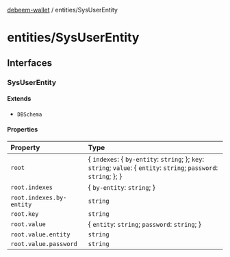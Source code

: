 [debeem-wallet](../README.md) / entities/SysUserEntity

# entities/SysUserEntity

## Interfaces

### SysUserEntity

#### Extends

- `DBSchema`

#### Properties

| Property | Type |
| :------ | :------ |
| `root` | \{ `indexes`: \{ `by-entity`: `string`; \}; `key`: `string`; `value`: \{ `entity`: `string`; `password`: `string`; \}; \} |
| `root.indexes` | \{ `by-entity`: `string`; \} |
| `root.indexes.by-entity` | `string` |
| `root.key` | `string` |
| `root.value` | \{ `entity`: `string`; `password`: `string`; \} |
| `root.value.entity` | `string` |
| `root.value.password` | `string` |
